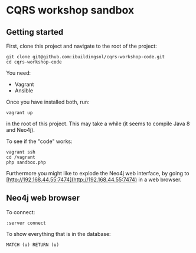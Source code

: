 # CQRS workshop sandbox

## Getting started

First, clone this project and navigate to the root of the project:

    git clone git@github.com:ibuildingsnl/cqrs-workshop-code.git
    cd cqrs-workshop-code

You need:

- Vagrant
- Ansible

Once you have installed both, run:

    vagrant up

in the root of this project. This may take a while (it seems to compile Java 8 and Neo4j).

To see if the "code" works:

    vagrant ssh
    cd /vagrant
    php sandbox.php

Furthermore you might like to explode the Neo4j web interface, by going to [http://192.168.44.55:7474](http://192.168.44.55:7474) in a web browser.

## Neo4j web browser

To connect:

    :server connect

To show everything that is in the database:

    MATCH (u) RETURN (u)
